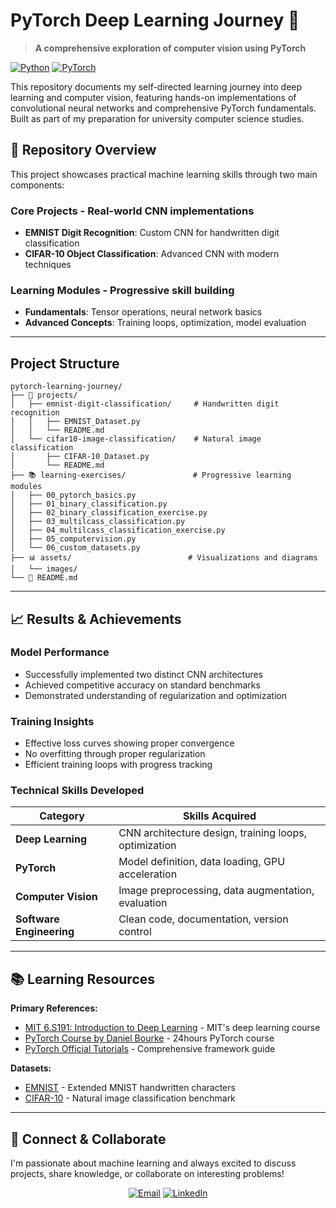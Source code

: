 # PyTorch Deep Learning Journey 🚀

> **A comprehensive exploration of computer vision using PyTorch**

[![Python](https://img.shields.io/badge/Python-3.8%2B-blue)](https://python.org)
[![PyTorch](https://img.shields.io/badge/PyTorch-2.0%2B-red)](https://pytorch.org)

This repository documents my self-directed learning journey into deep learning and computer vision, featuring hands-on implementations of convolutional neural networks and comprehensive PyTorch fundamentals. Built as part of my preparation for university computer science studies.

## 🎯 Repository Overview

This project showcases practical machine learning skills through two main components:

### **Core Projects** - Real-world CNN implementations
- **EMNIST Digit Recognition**: Custom CNN for handwritten digit classification
- **CIFAR-10 Object Classification**: Advanced CNN with modern techniques

### **Learning Modules** - Progressive skill building
- **Fundamentals**: Tensor operations, neural network basics
- **Advanced Concepts**: Training loops, optimization, model evaluation

---

## Project Structure

```
pytorch-learning-journey/
├── 🎯 projects/
│   ├── emnist-digit-classification/     # Handwritten digit recognition
│   │   ├── EMNIST_Dataset.py
│   │   └── README.md
│   └── cifar10-image-classification/    # Natural image classification
│       ├── CIFAR-10_Dataset.py
│       └── README.md
├── 📚 learning-exercises/               # Progressive learning modules
│   ├── 00_pytorch_basics.py
│   ├── 01_binary_classification.py
│   ├── 02_binary_classification_exercise.py
│   ├── 03_multilcass_classification.py
│   ├── 04_multilcass_classification_exercise.py
│   ├── 05_computervision.py
│   └── 06_custom_datasets.py
├── 📊 assets/                          # Visualizations and diagrams
│   └── images/
└── 📖 README.md
```

---

## 📈 Results & Achievements

### **Model Performance**
- Successfully implemented two distinct CNN architectures
- Achieved competitive accuracy on standard benchmarks
- Demonstrated understanding of regularization and optimization

### **Training Insights**
- Effective loss curves showing proper convergence
- No overfitting through proper regularization
- Efficient training loops with progress tracking

### **Technical Skills Developed**

<div align="center">

| Category | Skills Acquired |
|----------|----------------|
| **Deep Learning** | CNN architecture design, training loops, optimization |
| **PyTorch** | Model definition, data loading, GPU acceleration |
| **Computer Vision** | Image preprocessing, data augmentation, evaluation |
| **Software Engineering** | Clean code, documentation, version control |

</div>

---

## 📚 Learning Resources

**Primary References:**
- [MIT 6.S191: Introduction to Deep Learning]([http://cs231n.github.io/](https://introtodeeplearning.com/)) - MIT's deep learning course
- [PyTorch Course by Daniel Bourke](https://www.youtube.com/watch?v=Z_ikDlimN6A) - 24hours PyTorch course
- [PyTorch Official Tutorials](https://pytorch.org/tutorials/) - Comprehensive framework guide

**Datasets:**
- [EMNIST](https://www.nist.gov/itl/products-and-services/emnist-dataset) - Extended MNIST handwritten characters
- [CIFAR-10](https://www.cs.toronto.edu/~kriz/cifar.html) - Natural image classification benchmark

---

## 🤝 Connect & Collaborate

I'm passionate about machine learning and always excited to discuss projects, share knowledge, or collaborate on interesting problems!

<div align="center">

[![Email](https://img.shields.io/badge/Email-D14836?style=for-the-badge&logo=gmail&logoColor=white)](mailto:paolo.auletta@studbocconi.it)
[![LinkedIn](https://img.shields.io/badge/linkedin-%230077B5.svg?style=for-the-badge&logo=linkedin&logoColor=white)](www.linkedin.com/in/paolo-auletta)

</div>

